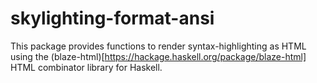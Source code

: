 # skylighting-format-ansi

This package provides functions to render syntax-highlighting
as HTML using the (blaze-html)[https://hackage.haskell.org/package/blaze-html] HTML combinator library for Haskell.

